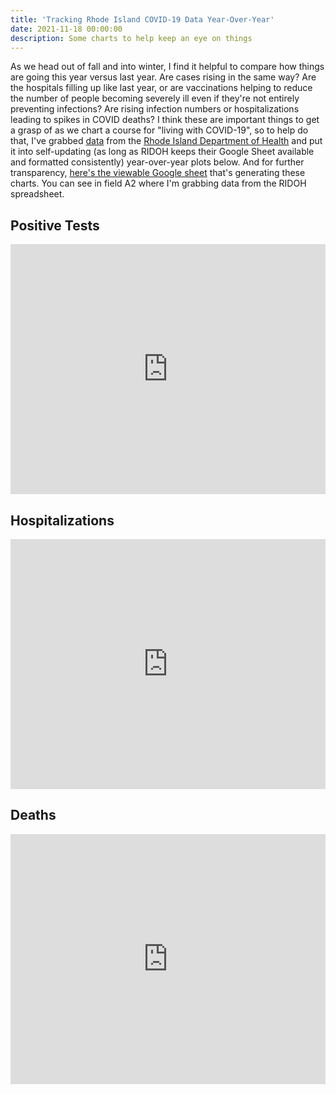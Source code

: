```yaml
---
title: 'Tracking Rhode Island COVID-19 Data Year-Over-Year'
date: 2021-11-18 00:00:00
description: Some charts to help keep an eye on things
---
```

As we head out of fall and into winter, I find it helpful to compare how things are going this year versus last year.  Are cases rising in the same way?  Are the hospitals filling up like last year, or are vaccinations helping to reduce the number of people becoming severely ill even if they're not entirely preventing infections?  Are rising infection numbers or hospitalizations leading to spikes in COVID deaths?  I think these are important things to get a grasp of as we chart a course for "living with COVID-19", so to help do that, I've grabbed [data](https://docs.google.com/spreadsheets/d/1c2QrNMz8pIbYEKzMJL7Uh2dtThOJa2j1sSMwiDo5Gz4/edit#gid=264100583) from the [Rhode Island Department of Health](https://ri-department-of-health-covid-19-data-rihealth.hub.arcgis.com/) and put it into self-updating (as long as RIDOH keeps their Google Sheet available and formatted consistently) year-over-year plots below.  And for further transparency, [here's the viewable Google sheet](https://docs.google.com/spreadsheets/d/10RmBL1EsHfjn50ieVH63NGDGWogffHvrVeUMZXbT7-c/edit?usp=sharing) that's generating these charts.  You can see in field A2 where I'm grabbing data from the RIDOH spreadsheet.

## Positive Tests
<iframe src="https://docs.google.com/spreadsheets/d/e/2PACX-1vQ139PwBgot5HW8EWNt_q7hV5aZQP4VzcXISWjgpoycwWxTGah4E7SntqvDvM4R_P7kk-oJ33I2F9ir/pubchart?oid=1178285529&amp;format=interactive" width="100%" height="400" style="border:none;"></iframe>

## Hospitalizations
<iframe src="https://docs.google.com/spreadsheets/d/e/2PACX-1vQ139PwBgot5HW8EWNt_q7hV5aZQP4VzcXISWjgpoycwWxTGah4E7SntqvDvM4R_P7kk-oJ33I2F9ir/pubchart?oid=188764351&amp;format=interactive" width="100%" height="400" style="border:none;"></iframe>

## Deaths
<iframe src="https://docs.google.com/spreadsheets/d/e/2PACX-1vQ139PwBgot5HW8EWNt_q7hV5aZQP4VzcXISWjgpoycwWxTGah4E7SntqvDvM4R_P7kk-oJ33I2F9ir/pubchart?oid=663473692&amp;format=interactive" width="100%" height="400" style="border:none;"></iframe>